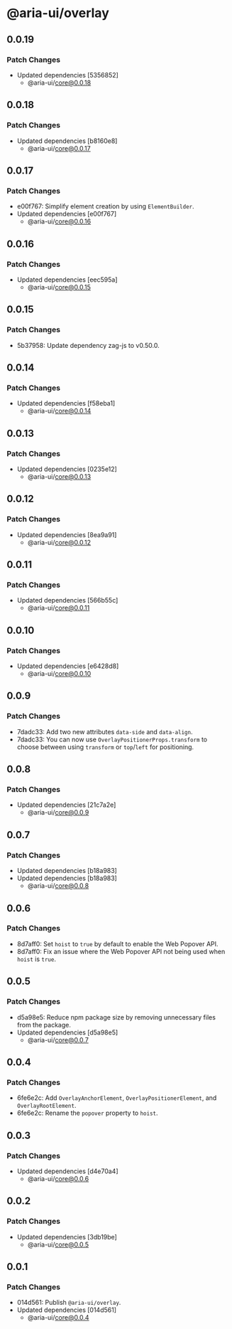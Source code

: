 # @aria-ui/overlay

## 0.0.19

### Patch Changes

- Updated dependencies [5356852]
  - @aria-ui/core@0.0.18

## 0.0.18

### Patch Changes

- Updated dependencies [b8160e8]
  - @aria-ui/core@0.0.17

## 0.0.17

### Patch Changes

- e00f767: Simplify element creation by using `ElementBuilder`.
- Updated dependencies [e00f767]
  - @aria-ui/core@0.0.16

## 0.0.16

### Patch Changes

- Updated dependencies [eec595a]
  - @aria-ui/core@0.0.15

## 0.0.15

### Patch Changes

- 5b37958: Update dependency zag-js to v0.50.0.

## 0.0.14

### Patch Changes

- Updated dependencies [f58eba1]
  - @aria-ui/core@0.0.14

## 0.0.13

### Patch Changes

- Updated dependencies [0235e12]
  - @aria-ui/core@0.0.13

## 0.0.12

### Patch Changes

- Updated dependencies [8ea9a91]
  - @aria-ui/core@0.0.12

## 0.0.11

### Patch Changes

- Updated dependencies [566b55c]
  - @aria-ui/core@0.0.11

## 0.0.10

### Patch Changes

- Updated dependencies [e6428d8]
  - @aria-ui/core@0.0.10

## 0.0.9

### Patch Changes

- 7dadc33: Add two new attributes `data-side` and `data-align`.
- 7dadc33: You can now use `OverlayPositionerProps.transform` to choose between using `transform` or `top`/`left` for positioning.

## 0.0.8

### Patch Changes

- Updated dependencies [21c7a2e]
  - @aria-ui/core@0.0.9

## 0.0.7

### Patch Changes

- Updated dependencies [b18a983]
- Updated dependencies [b18a983]
  - @aria-ui/core@0.0.8

## 0.0.6

### Patch Changes

- 8d7aff0: Set `hoist` to `true` by default to enable the Web Popover API.
- 8d7aff0: Fix an issue where the Web Popover API not being used when `hoist` is `true`.

## 0.0.5

### Patch Changes

- d5a98e5: Reduce npm package size by removing unnecessary files from the package.
- Updated dependencies [d5a98e5]
  - @aria-ui/core@0.0.7

## 0.0.4

### Patch Changes

- 6fe6e2c: Add `OverlayAnchorElement`, `OverlayPositionerElement`, and `OverlayRootElement`.
- 6fe6e2c: Rename the `popover` property to `hoist`.

## 0.0.3

### Patch Changes

- Updated dependencies [d4e70a4]
  - @aria-ui/core@0.0.6

## 0.0.2

### Patch Changes

- Updated dependencies [3db19be]
  - @aria-ui/core@0.0.5

## 0.0.1

### Patch Changes

- 014d561: Publish `@aria-ui/overlay`.
- Updated dependencies [014d561]
  - @aria-ui/core@0.0.4
